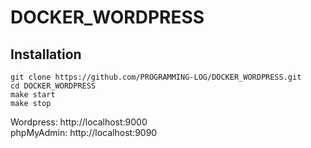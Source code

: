 # DOCKER_WORDPRESS
## Installation
```
git clone https://github.com/PROGRAMMING-LOG/DOCKER_WORDPRESS.git
cd DOCKER_WORDPRESS
make start
make stop
```
Wordpress: http://localhost:9000  
phpMyAdmin: http://localhost:9090
